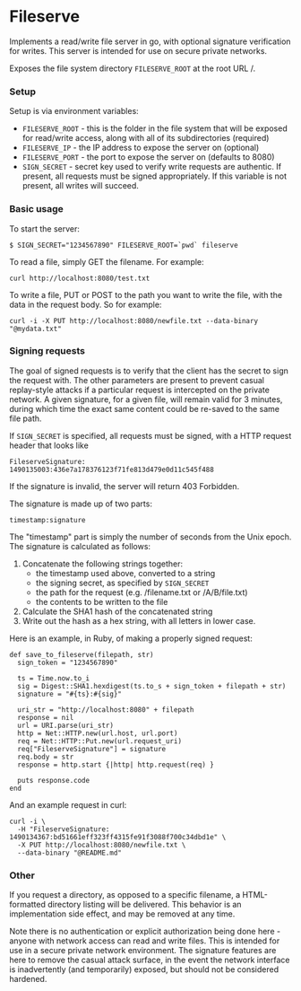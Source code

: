 # Fileserve

Implements a read/write file server in go, with optional signature verification for writes. This server is intended for use on secure private networks.

Exposes the file system directory `FILESERVE_ROOT` at the root URL /.

### Setup

Setup is via environment variables:

- `FILESERVE_ROOT` - this is the folder in the file system that will be exposed for read/write access, along with all of its subdirectories (required)
- `FILESERVE_IP` - the IP address to expose the server on (optional)
- `FILESERVE_PORT` - the port to expose the server on (defaults to 8080)
- `SIGN_SECRET` - secret key used to verify write requests are authentic. If present, all requests must be signed appropriately. If this variable is not present, all writes will succeed.

### Basic usage

To start the server:

```
$ SIGN_SECRET="1234567890" FILESERVE_ROOT=`pwd` fileserve
```

To read a file, simply GET the filename. For example:

```
curl http://localhost:8080/test.txt
```

To write a file, PUT or POST to the path you want to write the file, with the data in the request body. So for example:

```
curl -i -X PUT http://localhost:8080/newfile.txt --data-binary "@mydata.txt"
```

### Signing requests

The goal of signed requests is to verify that the client has the secret to sign the request with. The other parameters are present to prevent casual replay-style attacks if a particular request is intercepted on the private network. A given signature, for a given file, will remain valid for 3 minutes, during which time the exact same content could be re-saved to the same file path.

If `SIGN_SECRET` is specified, all requests must be signed, with a HTTP request header that looks like

```
FileserveSignature: 1490135003:436e7a178376123f71fe813d479e0d11c545f488
```

If the signature is invalid, the server will return 403 Forbidden.

The signature is made up of two parts:

```
timestamp:signature
```

The "timestamp" part is simply the number of seconds from the Unix epoch. The signature is calculated as follows:

1. Concatenate the following strings together:
   - the timestamp used above, converted to a string
   - the signing secret, as specified by `SIGN_SECRET`
   - the path for the request (e.g. /filename.txt or /A/B/file.txt)
   - the contents to be written to the file
2. Calculate the SHA1 hash of the concatenated string
3. Write out the hash as a hex string, with all letters in lower case.

Here is an example, in Ruby, of making a properly signed request:

```
def save_to_fileserve(filepath, str)
  sign_token = "1234567890"

  ts = Time.now.to_i
  sig = Digest::SHA1.hexdigest(ts.to_s + sign_token + filepath + str)
  signature = "#{ts}:#{sig}"

  uri_str = "http://localhost:8080" + filepath
  response = nil
  url = URI.parse(uri_str)
  http = Net::HTTP.new(url.host, url.port)
  req = Net::HTTP::Put.new(url.request_uri)
  req["FileserveSignature"] = signature
  req.body = str
  response = http.start {|http| http.request(req) }

  puts response.code
end
```

And an example request in curl:

```
curl -i \
  -H "FileserveSignature: 1490134367:bd51661eff323ff4315fe91f3088f700c34dbd1e" \
  -X PUT http://localhost:8080/newfile.txt \
  --data-binary "@README.md"
```

### Other

If you request a directory, as opposed to a specific filename, a HTML-formatted directory listing will be delivered. This behavior is an implementation side effect, and may be removed at any time.

Note there is no authentication or explicit authorization being done here - anyone with network access can read and write files. This is intended for use in a secure private network environment. The signature features are here to remove the casual attack surface, in the event the network interface is inadvertently (and temporarily) exposed, but should not be considered hardened.

